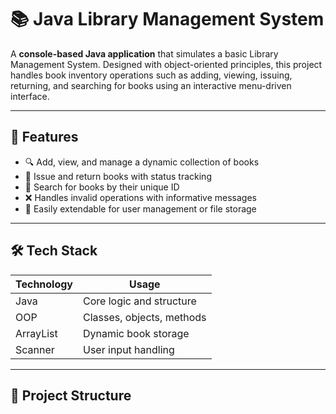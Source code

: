# 📚 Java Library Management System

A **console-based Java application** that simulates a basic Library Management System. Designed with object-oriented principles, this project handles book inventory operations such as adding, viewing, issuing, returning, and searching for books using an interactive menu-driven interface.

---

## 🚀 Features

- 🔍 Add, view, and manage a dynamic collection of books
- 📖 Issue and return books with status tracking
- 🔎 Search for books by their unique ID
- ❌ Handles invalid operations with informative messages
- 🧪 Easily extendable for user management or file storage

---

## 🛠️ Tech Stack

| Technology | Usage                     |
|------------|---------------------------|
| Java       | Core logic and structure  |
| OOP        | Classes, objects, methods |
| ArrayList  | Dynamic book storage      |
| Scanner    | User input handling       |

---

## 📂 Project Structure

